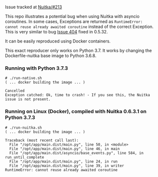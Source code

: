Issue tracked at [Nuitka/#213](https://github.com/Nuitka/Nuitka/issues/213)

This repo illustrates a potential bug when using Nuitka with asyncio coroutines. In some cases, Exceptions are returned as `RuntimeError: cannot reuse already awaited coroutine` instead of the correct Exception. This is very similar to bug [Issue 404](http://bugs.nuitka.net/issue404) fixed in 0.5.32.

It can be easily reproduced using Docker containers.

This exact reproducer only works on Python 3.7. It works by changing the Dockerfile-nuitka base image to Python 3.6.8.

### Running with Python 3.7.3

```
# ./run-native.sh
( ... docker building the image ... )

Cancelled
Exception catched: Ok, time to crash! - If you see this, the Nuitka issue is not present.
```

### Running on Linux (Docker), compiled with Nuitka 0.6.3.1 on Python 3.7.3

```
# ./run-nuitka.sh
( ... docker building the image ... )

Traceback (most recent call last):
  File "/opt/app/main.dist/main.py", line 50, in <module>
  File "/opt/app/main.dist/main.py", line 46, in main
  File "/opt/app/main.dist/asyncio/base_events.py", line 584, in run_until_complete
  File "/opt/app/main.dist/main.py", line 24, in run
  File "/opt/app/main.dist/main.py", line 39, in writer
RuntimeError: cannot reuse already awaited coroutine
```
